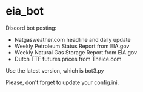 # eia_bot
 Discord bot posting:
 - Natgasweather.com headline and daily update
 - Weekly Petroleum Status Report from EIA.gov
 - Weekly Natural Gas Storage Report from EIA.gov
 - Dutch TTF futures prices from Theice.com

 Use the latest version, which is bot3.py

 Please, don't forget to update your config.ini.